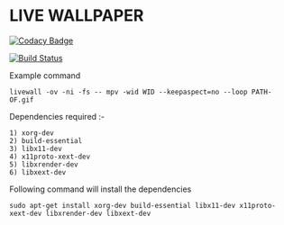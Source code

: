 # LIVE WALLPAPER 

[![Codacy Badge](https://api.codacy.com/project/badge/Grade/b67f6c059f214292ba2606560b8e1735)](https://app.codacy.com/app/xeon-zolt/livewall?utm_source=github.com&utm_medium=referral&utm_content=yogdaan/livewall&utm_campaign=badger)

[![Build Status](https://travis-ci.org/yogdaan/livewall.svg?branch=master)](https://travis-ci.org/yogdaan/livewall)

Example command

```
livewall -ov -ni -fs -- mpv -wid WID --keepaspect=no --loop PATH-OF.gif 

```
Dependencies required :-

```
1) xorg-dev
2) build-essential
3) libx11-dev
4) x11proto-xext-dev
5) libxrender-dev
6) libxext-dev 

```

Following command will install the dependencies 

```
sudo apt-get install xorg-dev build-essential libx11-dev x11proto-xext-dev libxrender-dev libxext-dev

```

